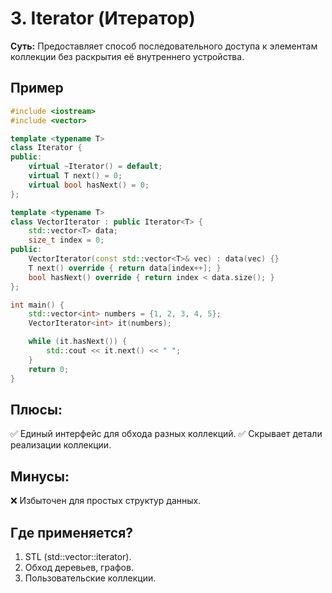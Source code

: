 # 3. Iterator (Итератор)
__Суть:__
Предоставляет способ последовательного доступа к элементам коллекции без раскрытия её внутреннего устройства.

## Пример
```c++
#include <iostream>
#include <vector>

template <typename T>
class Iterator {
public:
    virtual ~Iterator() = default;
    virtual T next() = 0;
    virtual bool hasNext() = 0;
};

template <typename T>
class VectorIterator : public Iterator<T> {
    std::vector<T> data;
    size_t index = 0;
public:
    VectorIterator(const std::vector<T>& vec) : data(vec) {}
    T next() override { return data[index++]; }
    bool hasNext() override { return index < data.size(); }
};

int main() {
    std::vector<int> numbers = {1, 2, 3, 4, 5};
    VectorIterator<int> it(numbers);

    while (it.hasNext()) {
        std::cout << it.next() << " ";
    }
    return 0;
}
```

## Плюсы:
✅ Единый интерфейс для обхода разных коллекций.
✅ Скрывает детали реализации коллекции.

## Минусы:
❌ Избыточен для простых структур данных.

## Где применяется?
1. STL (std::vector::iterator).
2. Обход деревьев, графов.
3. Пользовательские коллекции.